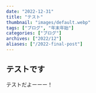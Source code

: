 ```yaml
---
date: "2022-12-31"
title: "テスト"
thumbnail: "images/default.webp"
tags: ["ブログ", "年末年始"]
categories: ["ブログ"]
archives: ["2022/12"]
aliases: ["/2022-final-post"]
---
```


## テストです

テストだよーーー！
